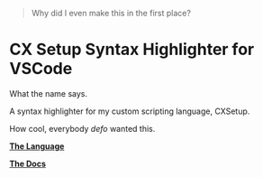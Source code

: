 > Why did I even make this in the first place?

# CX Setup Syntax Highlighter for VSCode
What the name says.

A syntax highlighter for my custom scripting language, CXSetup.

How cool, everybody *defo* wanted this.

[**The Language**](https://github.com/MF366-Coding/CXSetup)

[**The Docs**](https://mf366-coding.github.io/documentation/cxsetup_2.0.html)
